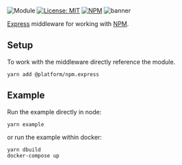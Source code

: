 ![Module](https://img.shields.io/badge/%40platform-npm.express-%23EA4E7E.svg)
[![License: MIT](https://img.shields.io/badge/license-MIT-blue.svg)](https://opensource.org/licenses/MIT)
[![NPM](https://img.shields.io/npm/v/@platform/npm.express.svg?colorB=blue&style=flat)](https://www.npmjs.com/package/@platform/npm.express)
![banner](https://user-images.githubusercontent.com/185555/56625096-bd12e780-668f-11e9-935e-58bea6081f51.png)

[Express](https://expressjs.com) middleware for working with [NPM](http://npmjs.com).

## Setup

To work with the middleware directly reference the module.

    yarn add @platform/npm.express

## Example

Run the example directly in node:

    yarn example

or run the example within docker:

    yarn dbuild
    docker-compose up
